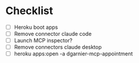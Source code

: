 # Checklist

- [ ] Heroku boot apps
- [ ] Remove connector claude code
- [ ] Launch MCP inspector?
- [ ] Remove connectors claude desktop
- [ ] heroku apps:open -a dgarnier-mcp-appointment
